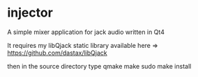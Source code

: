 # injector
A simple mixer application for jack audio written in Qt4

It requires my libQjack static library available here => https://github.com/dastax/libQjack

then in the source directory type
qmake
make
sudo make install
